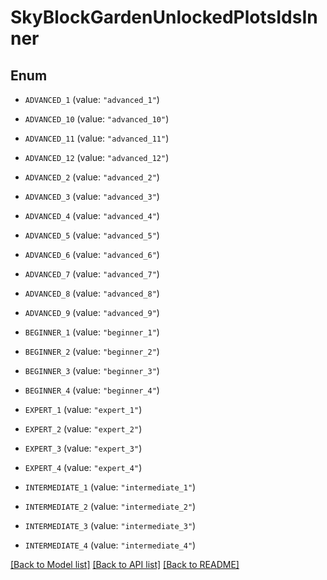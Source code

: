 # SkyBlockGardenUnlockedPlotsIdsInner

## Enum


* `ADVANCED_1` (value: `"advanced_1"`)

* `ADVANCED_10` (value: `"advanced_10"`)

* `ADVANCED_11` (value: `"advanced_11"`)

* `ADVANCED_12` (value: `"advanced_12"`)

* `ADVANCED_2` (value: `"advanced_2"`)

* `ADVANCED_3` (value: `"advanced_3"`)

* `ADVANCED_4` (value: `"advanced_4"`)

* `ADVANCED_5` (value: `"advanced_5"`)

* `ADVANCED_6` (value: `"advanced_6"`)

* `ADVANCED_7` (value: `"advanced_7"`)

* `ADVANCED_8` (value: `"advanced_8"`)

* `ADVANCED_9` (value: `"advanced_9"`)

* `BEGINNER_1` (value: `"beginner_1"`)

* `BEGINNER_2` (value: `"beginner_2"`)

* `BEGINNER_3` (value: `"beginner_3"`)

* `BEGINNER_4` (value: `"beginner_4"`)

* `EXPERT_1` (value: `"expert_1"`)

* `EXPERT_2` (value: `"expert_2"`)

* `EXPERT_3` (value: `"expert_3"`)

* `EXPERT_4` (value: `"expert_4"`)

* `INTERMEDIATE_1` (value: `"intermediate_1"`)

* `INTERMEDIATE_2` (value: `"intermediate_2"`)

* `INTERMEDIATE_3` (value: `"intermediate_3"`)

* `INTERMEDIATE_4` (value: `"intermediate_4"`)


[[Back to Model list]](../README.md#documentation-for-models) [[Back to API list]](../README.md#documentation-for-api-endpoints) [[Back to README]](../README.md)


